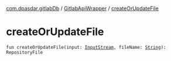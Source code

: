 [com.dpasdar.gitlabDb](../index.md) / [GitlabApiWrapper](index.md) / [createOrUpdateFile](./create-or-update-file.md)

# createOrUpdateFile

`fun createOrUpdateFile(input: `[`InputStream`](https://docs.oracle.com/javase/6/docs/api/java/io/InputStream.html)`, fileName: `[`String`](https://kotlinlang.org/api/latest/jvm/stdlib/kotlin/-string/index.html)`): RepositoryFile`